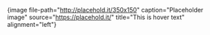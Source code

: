 {image file-path="http://placehold.it/350x150" caption="Placeholder image" source="https://placehold.it/" title="This is hover text" alignment="left"}
